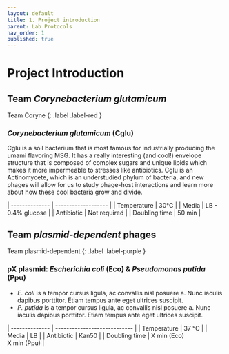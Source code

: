 ```yaml
---
layout: default
title: 1. Project introduction
parent: Lab Protocols
nav_order: 1
published: true
---
```


# Project Introduction


## **Team _Corynebacterium glutamicum_**

Team Coryne
{: .label .label-red }

### **_Corynebacterium glutamicum_ (Cglu)**

Cglu is a soil bacterium that is most famous for industrially producing the umami flavoring MSG. It has a really interesting (and cool!) envelope structure that is composed of complex sugars and unique lipids which makes it more impermeable to stresses like antibiotics. Cglu is an Actinomycete, which is an understudied phylum of bacteria, and new phages will allow for us to study phage-host interactions and learn more about how these cool bacteria grow and divide.

| -------------- | ------------------- |
| Temperature    | 30℃                 |
| Media          | LB - 0.4% glucose   |
| Antibiotic     | Not required        |
| Doubling time  | 50 min              |


## **Team _plasmid-dependent_ phages**

Team plasmid-dependent
{: .label .label-purple }

### **pX plasmid**: _Escherichia coli_ (Eco) & _Pseudomonas putida_ (Ppu)
- _E. coli_ is a tempor cursus ligula, ac convallis nisl posuere a. Nunc iaculis dapibus porttitor. Etiam tempus ante eget ultrices suscipit. 
- _P. putida_ is a tempor cursus ligula, ac convallis nisl posuere a. Nunc iaculis dapibus porttitor. Etiam tempus ante eget ultrices suscipit. 


| -------------- | ---------------------------- |
| Temperature    | 37 ℃                         |
| Media          | LB                           |
| Antibiotic     | Kan50                        |
| Doubling time  | X min (Eco) <br> X min (Ppu) |

